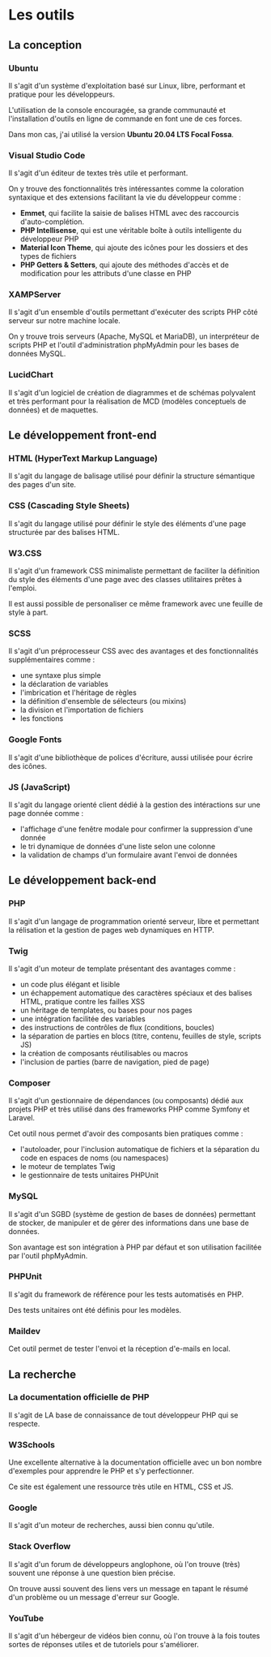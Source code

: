 # Les outils

## La conception

### Ubuntu

Il s'agit d'un système d'exploitation basé sur Linux, libre, performant et pratique pour les développeurs.

L'utilisation de la console encouragée, sa grande communauté et l'installation d'outils en ligne de commande en font une de ces forces.

Dans mon cas, j'ai utilisé la version **Ubuntu 20.04 LTS Focal Fossa**.

### Visual Studio Code

Il s'agit d'un éditeur de textes très utile et performant.

On y trouve des fonctionnalités très intéressantes comme la coloration syntaxique et des extensions facilitant la vie du développeur comme :
- **Emmet**, qui facilite la saisie de balises HTML avec des raccourcis d'auto-complétion.
- **PHP Intellisense**, qui est une véritable boîte à outils intelligente du développeur PHP
- **Material Icon Theme**, qui ajoute des icônes pour les dossiers et des types de fichiers
- **PHP Getters & Setters**, qui ajoute des méthodes d'accès et de modification pour les attributs d'une classe en PHP

### XAMPServer

Il s'agit d'un ensemble d'outils permettant d'exécuter des scripts PHP côté serveur sur notre machine locale.

On y trouve trois serveurs (Apache, MySQL et MariaDB), un interpréteur de scripts PHP et l'outil d'administration phpMyAdmin pour les bases de données MySQL.

### LucidChart

Il s'agit d'un logiciel de création de diagrammes et de schémas polyvalent et très performant pour la réalisation de MCD (modèles conceptuels de données) et de maquettes.

## Le développement front-end

### HTML (HyperText Markup Language)

Il s'agit du langage de balisage utilisé pour définir la structure sémantique des pages d'un site.

### CSS (Cascading Style Sheets)

Il s'agit du langage utilisé pour définir le style des éléments d'une page structurée par des balises HTML.

### W3.CSS

Il s'agit d'un framework CSS minimaliste permettant de faciliter la définition du style des éléments d'une page avec des classes utilitaires prêtes à l'emploi.

Il est aussi possible de personaliser ce même framework avec une feuille de style à part.

### SCSS

Il s'agit d'un préprocesseur CSS avec des avantages et des fonctionnalités supplémentaires comme :
- une syntaxe plus simple
- la déclaration de variables
- l'imbrication et l'héritage de règles
- la définition d'ensemble de sélecteurs (ou mixins)
- la division et l'importation de fichiers
- les fonctions

### Google Fonts

Il s'agit d'une bibliothèque de polices d'écriture, aussi utilisée pour écrire des icônes.

### JS (JavaScript)

Il s'agit du langage orienté client dédié à la gestion des intéractions sur une page donnée comme :
- l'affichage d'une fenêtre modale pour confirmer la suppression d'une donnée
- le tri dynamique de données d'une liste selon une colonne
- la validation de champs d'un formulaire avant l'envoi de données

## Le développement back-end

### PHP

Il s'agit d'un langage de programmation orienté serveur, libre et permettant la rélisation et la gestion de pages web dynamiques en HTTP.

### Twig

Il s'agit d'un moteur de template présentant des avantages comme :
- un code plus élégant et lisible
- un échappement automatique des caractères spéciaux et des balises HTML, pratique contre les failles XSS
- un héritage de templates, ou bases pour nos pages
- une intégration facilitée des variables
- des instructions de contrôles de flux (conditions, boucles)
- la séparation de parties en blocs (titre, contenu, feuilles de style, scripts JS)
- la création de composants réutilisables ou macros
- l'inclusion de parties (barre de navigation, pied de page)

### Composer

Il s'agit d'un gestionnaire de dépendances (ou composants) dédié aux projets PHP et très utilisé dans des frameworks PHP comme Symfony et Laravel.

Cet outil nous permet d'avoir des composants bien pratiques comme :
- l'autoloader, pour l'inclusion automatique de fichiers et la séparation du code en espaces de noms (ou namespaces)
- le moteur de templates Twig
- le gestionnaire de tests unitaires PHPUnit

### MySQL

Il s'agit d'un SGBD (système de gestion de bases de données) permettant de stocker, de manipuler et de gérer des informations dans une base de données.

Son avantage est son intégration à PHP par défaut et son utilisation facilitée par l'outil phpMyAdmin.

### PHPUnit

Il s'agit du framework de référence pour les tests automatisés en PHP.

Des tests unitaires ont été définis pour les modèles.

### Maildev

Cet outil permet de tester l'envoi et la réception d'e-mails en local.

## La recherche

### La documentation officielle de PHP

Il s'agit de LA base de connaissance de tout développeur PHP qui se respecte.

### W3Schools

Une excellente alternative à la documentation officielle avec un bon nombre d'exemples pour apprendre le PHP et s'y perfectionner.

Ce site est également une ressource très utile en HTML, CSS et JS.

### Google

Il s'agit d'un moteur de recherches, aussi bien connu qu'utile.

### Stack Overflow

Il s'agit d'un forum de développeurs anglophone, où l'on trouve (très) souvent une réponse à une question bien précise.

On trouve aussi souvent des liens vers un message en tapant le résumé d'un problème ou un message d'erreur sur Google.

### YouTube

Il s'agit d'un hébergeur de vidéos bien connu, où l'on trouve à la fois toutes sortes de réponses utiles et de tutoriels pour s'améliorer.

<div class="page-break"></div>